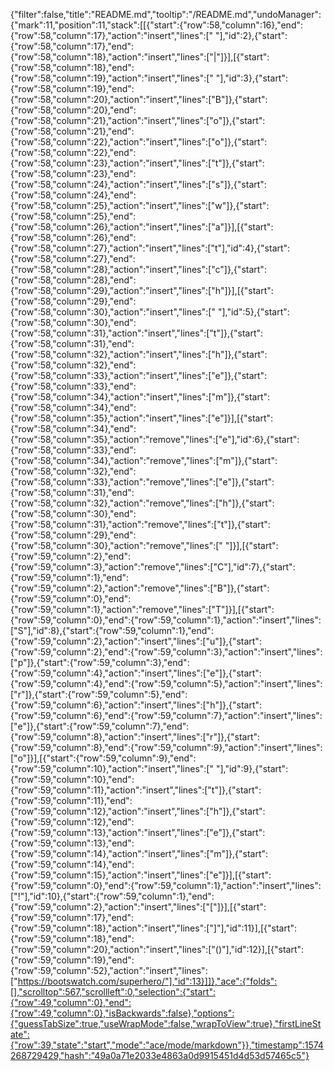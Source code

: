 {"filter":false,"title":"README.md","tooltip":"/README.md","undoManager":{"mark":11,"position":11,"stack":[[{"start":{"row":58,"column":16},"end":{"row":58,"column":17},"action":"insert","lines":[" "],"id":2},{"start":{"row":58,"column":17},"end":{"row":58,"column":18},"action":"insert","lines":["|"]}],[{"start":{"row":58,"column":18},"end":{"row":58,"column":19},"action":"insert","lines":[" "],"id":3},{"start":{"row":58,"column":19},"end":{"row":58,"column":20},"action":"insert","lines":["B"]},{"start":{"row":58,"column":20},"end":{"row":58,"column":21},"action":"insert","lines":["o"]},{"start":{"row":58,"column":21},"end":{"row":58,"column":22},"action":"insert","lines":["o"]},{"start":{"row":58,"column":22},"end":{"row":58,"column":23},"action":"insert","lines":["t"]},{"start":{"row":58,"column":23},"end":{"row":58,"column":24},"action":"insert","lines":["s"]},{"start":{"row":58,"column":24},"end":{"row":58,"column":25},"action":"insert","lines":["w"]},{"start":{"row":58,"column":25},"end":{"row":58,"column":26},"action":"insert","lines":["a"]}],[{"start":{"row":58,"column":26},"end":{"row":58,"column":27},"action":"insert","lines":["t"],"id":4},{"start":{"row":58,"column":27},"end":{"row":58,"column":28},"action":"insert","lines":["c"]},{"start":{"row":58,"column":28},"end":{"row":58,"column":29},"action":"insert","lines":["h"]}],[{"start":{"row":58,"column":29},"end":{"row":58,"column":30},"action":"insert","lines":[" "],"id":5},{"start":{"row":58,"column":30},"end":{"row":58,"column":31},"action":"insert","lines":["t"]},{"start":{"row":58,"column":31},"end":{"row":58,"column":32},"action":"insert","lines":["h"]},{"start":{"row":58,"column":32},"end":{"row":58,"column":33},"action":"insert","lines":["e"]},{"start":{"row":58,"column":33},"end":{"row":58,"column":34},"action":"insert","lines":["m"]},{"start":{"row":58,"column":34},"end":{"row":58,"column":35},"action":"insert","lines":["e"]}],[{"start":{"row":58,"column":34},"end":{"row":58,"column":35},"action":"remove","lines":["e"],"id":6},{"start":{"row":58,"column":33},"end":{"row":58,"column":34},"action":"remove","lines":["m"]},{"start":{"row":58,"column":32},"end":{"row":58,"column":33},"action":"remove","lines":["e"]},{"start":{"row":58,"column":31},"end":{"row":58,"column":32},"action":"remove","lines":["h"]},{"start":{"row":58,"column":30},"end":{"row":58,"column":31},"action":"remove","lines":["t"]},{"start":{"row":58,"column":29},"end":{"row":58,"column":30},"action":"remove","lines":[" "]}],[{"start":{"row":59,"column":2},"end":{"row":59,"column":3},"action":"remove","lines":["C"],"id":7},{"start":{"row":59,"column":1},"end":{"row":59,"column":2},"action":"remove","lines":["B"]},{"start":{"row":59,"column":0},"end":{"row":59,"column":1},"action":"remove","lines":["T"]}],[{"start":{"row":59,"column":0},"end":{"row":59,"column":1},"action":"insert","lines":["S"],"id":8},{"start":{"row":59,"column":1},"end":{"row":59,"column":2},"action":"insert","lines":["u"]},{"start":{"row":59,"column":2},"end":{"row":59,"column":3},"action":"insert","lines":["p"]},{"start":{"row":59,"column":3},"end":{"row":59,"column":4},"action":"insert","lines":["e"]},{"start":{"row":59,"column":4},"end":{"row":59,"column":5},"action":"insert","lines":["r"]},{"start":{"row":59,"column":5},"end":{"row":59,"column":6},"action":"insert","lines":["h"]},{"start":{"row":59,"column":6},"end":{"row":59,"column":7},"action":"insert","lines":["e"]},{"start":{"row":59,"column":7},"end":{"row":59,"column":8},"action":"insert","lines":["r"]},{"start":{"row":59,"column":8},"end":{"row":59,"column":9},"action":"insert","lines":["o"]}],[{"start":{"row":59,"column":9},"end":{"row":59,"column":10},"action":"insert","lines":[" "],"id":9},{"start":{"row":59,"column":10},"end":{"row":59,"column":11},"action":"insert","lines":["t"]},{"start":{"row":59,"column":11},"end":{"row":59,"column":12},"action":"insert","lines":["h"]},{"start":{"row":59,"column":12},"end":{"row":59,"column":13},"action":"insert","lines":["e"]},{"start":{"row":59,"column":13},"end":{"row":59,"column":14},"action":"insert","lines":["m"]},{"start":{"row":59,"column":14},"end":{"row":59,"column":15},"action":"insert","lines":["e"]}],[{"start":{"row":59,"column":0},"end":{"row":59,"column":1},"action":"insert","lines":["!"],"id":10},{"start":{"row":59,"column":1},"end":{"row":59,"column":2},"action":"insert","lines":["["]}],[{"start":{"row":59,"column":17},"end":{"row":59,"column":18},"action":"insert","lines":["]"],"id":11}],[{"start":{"row":59,"column":18},"end":{"row":59,"column":20},"action":"insert","lines":["()"],"id":12}],[{"start":{"row":59,"column":19},"end":{"row":59,"column":52},"action":"insert","lines":["https://bootswatch.com/superhero/"],"id":13}]]},"ace":{"folds":[],"scrolltop":567,"scrollleft":0,"selection":{"start":{"row":49,"column":0},"end":{"row":49,"column":0},"isBackwards":false},"options":{"guessTabSize":true,"useWrapMode":false,"wrapToView":true},"firstLineState":{"row":39,"state":"start","mode":"ace/mode/markdown"}},"timestamp":1574268729429,"hash":"49a0a71e2033e4863a0d9915451d4d53d57465c5"}